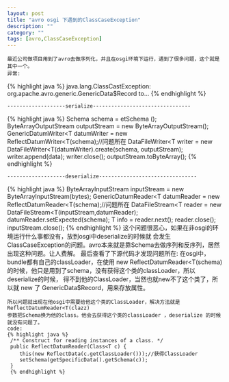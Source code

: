 ```yaml
---
layout: post
title: "avro osgi 下遇到的ClassCaseException"
description: ""
category: ""
tags: [avro,ClassCaseException]
---
```

	最近公司做项目用到了avro去做序列化，并且在osgi环境下运行，遇到了很多问题，这个就是其中一个。
	异常:
{% highlight java %}
java.lang.ClassCastException: org.apache.avro.generic.GenericData$Record to...
{% endhighlight %}
	
	-------------------serialize--------------------------------
{% highlight java %}
Schema schema = etSchema (); 
ByteArrayOutputStream outputStream = new ByteArrayOutputStream();
GenericDatumWriter<T datumWriter = new ReflectDatumWriter<T(schema);//问题所在
DataFileWriter<T writer =
 		new DataFileWriter<T(datumWriter).create(schema, outputStream);
writer.append(data);
writer.close();
outputStream.toByteArray();
{% endhighlight %}
	
	-------------------deserialize--------------------------------
{% highlight java %}
ByteArrayInputStream inputStream = new ByteArrayInputStream(bytes);
GenericDatumReader<T datumReader = new ReflectDatumReader<T(schema);//问题所在
DataFileStream<T reader = new DataFileStream<T(inputStream,datumReader);
datumReader.setExpected(schema);
T info = reader.next();
reader.close();
inputStream.close();
{% endhighlight %}
	这个问题很恶心，如果在非osgi的环境运行什么事都没有，放到osgi中deserialize的时候就
	会发生ClassCaseException的问题。avro本来就是靠Schema去做序列和反序列，居然出现这种问题。让人费解。
	最后查看了下源代码才发现问题所在:
	在osgi中，bundle都有自己的classLoader，在使用 new ReflectDatumReader<T(schema)
	的时候，他只是用到了schema，没有获得这个类的classLoader，所以deserialize的时候，
	得不到他的ClassLoader，当然也就new不了这个类了，所以就  new 了 GenericData$Record，用来存放属性。
	
	所以问题就出现在他osgi中需要给他这个类的ClassLoader，解决方法就是 ReflectDatumReader<T(clazz) 
	参数把Schema换为他的class。他会去获得这个类的classLoader ，deserialize 的时候就没有问题了。
	code:
	{% highlight java %}
	 /** Construct for reading instances of a class. */
 	 public ReflectDatumReader(Class<T c) {
    	this(new ReflectData(c.getClassLoader()));//获得ClassLoader
    	setSchema(getSpecificData().getSchema(c));
 	 }
 	 {% endhighlight %}
